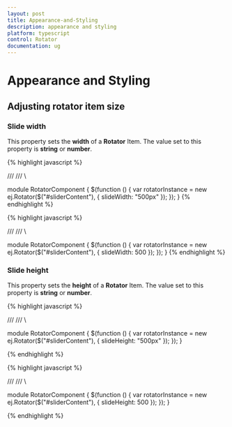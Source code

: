 ```yaml
---
layout: post
title: Appearance-and-Styling
description: appearance and styling
platform: typescript
control: Rotator
documentation: ug
---
```


# Appearance and Styling

## Adjusting rotator item size

### Slide width

This property sets the **width** of a **Rotator** Item. The value set to this property is **string** or **number**.


  {% highlight javascript %}
  
/// <reference path="tsfiles/jquery.d.ts" />
 /// <reference path="tsfiles/ej.web.all.d.ts" />\

module RotatorComponent {
    $(function () {
        var rotatorInstance = new ej.Rotator($("#sliderContent"), {
          slideWidth: "500px"
          });
    });
}
  {% endhighlight %}
  
  
  {% highlight javascript %}

/// <reference path="tsfiles/jquery.d.ts" />
 /// <reference path="tsfiles/ej.web.all.d.ts" />\

module RotatorComponent {
    $(function () {
        var rotatorInstance = new ej.Rotator($("#sliderContent"), {
          slideWidth: 500 
          });
    });
}
  {% endhighlight %}


### Slide height

This property sets the **height** of a **Rotator** Item. The value set to this property is **string** or **number**.


  {% highlight javascript %}

/// <reference path="tsfiles/jquery.d.ts" />
 /// <reference path="tsfiles/ej.web.all.d.ts" />\

module RotatorComponent {
    $(function () {
        var rotatorInstance = new ej.Rotator($("#sliderContent"), {
           slideHeight: "500px"
         });
    });
  }  

  {% endhighlight %}
  
  
  {% highlight javascript %}
  	
/// <reference path="tsfiles/jquery.d.ts" />
 /// <reference path="tsfiles/ej.web.all.d.ts" />\

module RotatorComponent {
    $(function () {
        var rotatorInstance = new ej.Rotator($("#sliderContent"), {
          slideHeight: 500 
        });
    });
}

  {% endhighlight %}

